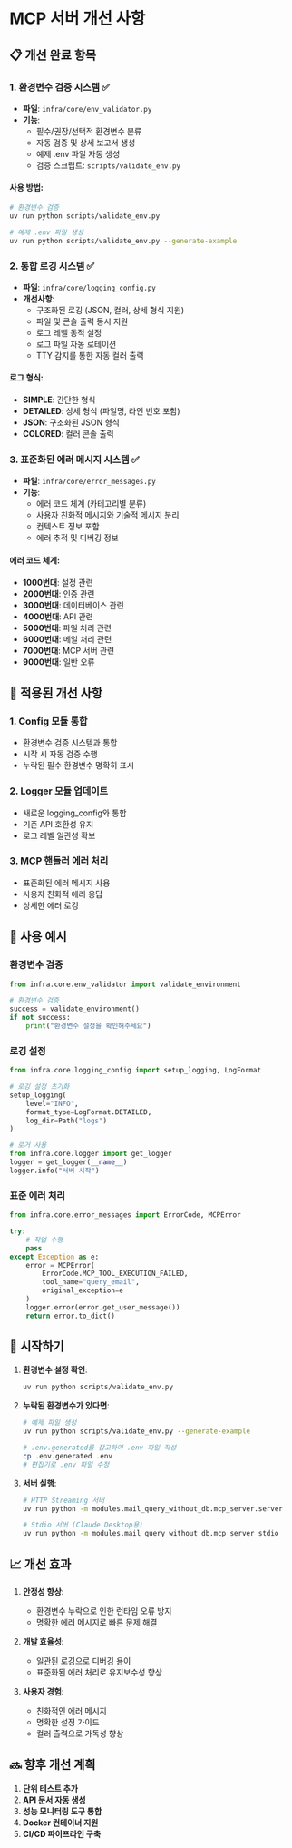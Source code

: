 # MCP 서버 개선 사항

## 📋 개선 완료 항목

### 1. 환경변수 검증 시스템 ✅
- **파일**: `infra/core/env_validator.py`
- **기능**:
  - 필수/권장/선택적 환경변수 분류
  - 자동 검증 및 상세 보고서 생성
  - 예제 .env 파일 자동 생성
  - 검증 스크립트: `scripts/validate_env.py`

#### 사용 방법:
```bash
# 환경변수 검증
uv run python scripts/validate_env.py

# 예제 .env 파일 생성
uv run python scripts/validate_env.py --generate-example
```

### 2. 통합 로깅 시스템 ✅
- **파일**: `infra/core/logging_config.py`
- **개선사항**:
  - 구조화된 로깅 (JSON, 컬러, 상세 형식 지원)
  - 파일 및 콘솔 출력 동시 지원
  - 로그 레벨 동적 설정
  - 로그 파일 자동 로테이션
  - TTY 감지를 통한 자동 컬러 출력

#### 로그 형식:
- **SIMPLE**: 간단한 형식
- **DETAILED**: 상세 형식 (파일명, 라인 번호 포함)
- **JSON**: 구조화된 JSON 형식
- **COLORED**: 컬러 콘솔 출력

### 3. 표준화된 에러 메시지 시스템 ✅
- **파일**: `infra/core/error_messages.py`
- **기능**:
  - 에러 코드 체계 (카테고리별 분류)
  - 사용자 친화적 메시지와 기술적 메시지 분리
  - 컨텍스트 정보 포함
  - 에러 추적 및 디버깅 정보

#### 에러 코드 체계:
- **1000번대**: 설정 관련
- **2000번대**: 인증 관련
- **3000번대**: 데이터베이스 관련
- **4000번대**: API 관련
- **5000번대**: 파일 처리 관련
- **6000번대**: 메일 처리 관련
- **7000번대**: MCP 서버 관련
- **9000번대**: 일반 오류

## 🔧 적용된 개선 사항

### 1. Config 모듈 통합
- 환경변수 검증 시스템과 통합
- 시작 시 자동 검증 수행
- 누락된 필수 환경변수 명확히 표시

### 2. Logger 모듈 업데이트
- 새로운 logging_config와 통합
- 기존 API 호환성 유지
- 로그 레벨 일관성 확보

### 3. MCP 핸들러 에러 처리
- 표준화된 에러 메시지 사용
- 사용자 친화적 에러 응답
- 상세한 에러 로깅

## 📝 사용 예시

### 환경변수 검증
```python
from infra.core.env_validator import validate_environment

# 환경변수 검증
success = validate_environment()
if not success:
    print("환경변수 설정을 확인해주세요")
```

### 로깅 설정
```python
from infra.core.logging_config import setup_logging, LogFormat

# 로깅 설정 초기화
setup_logging(
    level="INFO",
    format_type=LogFormat.DETAILED,
    log_dir=Path("logs")
)

# 로거 사용
from infra.core.logger import get_logger
logger = get_logger(__name__)
logger.info("서버 시작")
```

### 표준 에러 처리
```python
from infra.core.error_messages import ErrorCode, MCPError

try:
    # 작업 수행
    pass
except Exception as e:
    error = MCPError(
        ErrorCode.MCP_TOOL_EXECUTION_FAILED,
        tool_name="query_email",
        original_exception=e
    )
    logger.error(error.get_user_message())
    return error.to_dict()
```

## 🚀 시작하기

1. **환경변수 설정 확인**:
   ```bash
   uv run python scripts/validate_env.py
   ```

2. **누락된 환경변수가 있다면**:
   ```bash
   # 예제 파일 생성
   uv run python scripts/validate_env.py --generate-example

   # .env.generated를 참고하여 .env 파일 작성
   cp .env.generated .env
   # 편집기로 .env 파일 수정
   ```

3. **서버 실행**:
   ```bash
   # HTTP Streaming 서버
   uv run python -m modules.mail_query_without_db.mcp_server.server

   # Stdio 서버 (Claude Desktop용)
   uv run python -m modules.mail_query_without_db.mcp_server_stdio
   ```

## 📈 개선 효과

1. **안정성 향상**:
   - 환경변수 누락으로 인한 런타임 오류 방지
   - 명확한 에러 메시지로 빠른 문제 해결

2. **개발 효율성**:
   - 일관된 로깅으로 디버깅 용이
   - 표준화된 에러 처리로 유지보수성 향상

3. **사용자 경험**:
   - 친화적인 에러 메시지
   - 명확한 설정 가이드
   - 컬러 출력으로 가독성 향상

## 🔜 향후 개선 계획

1. **단위 테스트 추가**
2. **API 문서 자동 생성**
3. **성능 모니터링 도구 통합**
4. **Docker 컨테이너 지원**
5. **CI/CD 파이프라인 구축**